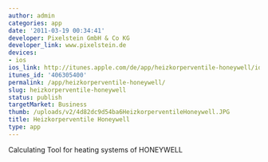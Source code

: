 ```yaml
---
author: admin
categories: app
date: '2011-03-19 00:34:41'
developer: Pixelstein GmbH & Co KG
developer_link: www.pixelstein.de
devices: 
- ios
ios_link: http://itunes.apple.com/de/app/heizkorperventile-honeywell/id406305400?mt=8
itunes_id: '406305400'
permalink: /app/heizkorperventile-honeywell/
slug: heizkorperventile-honeywell
status: publish
targetMarket: Business
thumb: /uploads/v2/4d82dc9d54ba6HeizkorperventileHoneywell.JPG
title: Heizkorperventile Honeywell
type: app
---
```


Calculating Tool for heating systems of HONEYWELL
